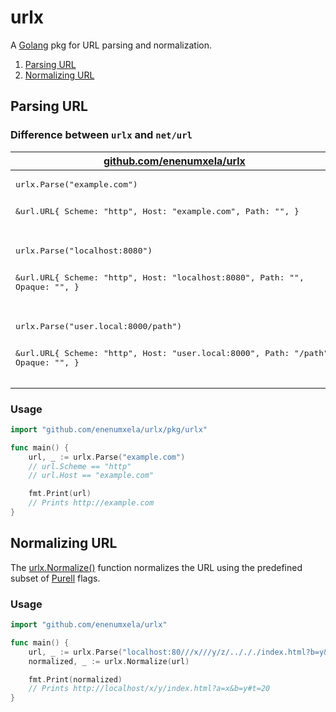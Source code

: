 # urlx

A [Golang](http://golang.org/) pkg for URL parsing and normalization.

1. [Parsing URL](#parsing-url)
2. [Normalizing URL](#normalizing-url)

## Parsing URL

### Difference between `urlx` and `net/url`

<table>
<thead>
<tr>
<th><a href="https://godoc.org/github.com/enenumxela/urlx#Parse">github.com/enenumxela/urlx</a></th>
<th><a href="https://golang.org/pkg/net/url/#Parse">net/url</a></th>
</tr>
</thead>
<tr>
<td>
<pre>
urlx.Parse("example.com")

&url.URL{
   Scheme:  "http",
   Host:    "example.com",
   Path:    "",
}
</pre>
</td>
<td>
<pre>
url.Parse("example.com")

&url.URL{
   Scheme:  "",
   Host:    "",
   Path:    "example.com",
}
</pre>
</td>
</tr>
<tr>
<td>
<pre>
urlx.Parse("localhost:8080")

&url.URL{
   Scheme:  "http",
   Host:    "localhost:8080",
   Path:    "",
   Opaque:  "",
}
</pre>
</td>
<td>
<pre>
url.Parse("localhost:8080")

&url.URL{
   Scheme:  "localhost",
   Host:    "",
   Path:    "",
   Opaque:  "8080",
}
</pre>
</td>
</tr>
<tr>
<td>
<pre>
urlx.Parse("user.local:8000/path")

&url.URL{
   Scheme:  "http",
   Host:    "user.local:8000",
   Path:    "/path",
   Opaque:  "",
}
</pre>
</td>
<td>
<pre>
url.Parse("user.local:8000/path")

&url.URL{
   Scheme:  "user.local",
   Host:    "",
   Path:    "",
   Opaque:  "8000/path",
}
</pre>
</td>
</tr>
</table>

### Usage

```go
import "github.com/enenumxela/urlx/pkg/urlx"

func main() {
    url, _ := urlx.Parse("example.com")
    // url.Scheme == "http"
    // url.Host == "example.com"

    fmt.Print(url)
    // Prints http://example.com
}
```

## Normalizing URL

The [urlx.Normalize()](https://godoc.org/github.com/enenumxela/urlx#Normalize) function normalizes the URL using the predefined subset of [Purell](https://github.com/PuerkitoBio/purell) flags.

### Usage

```go
import "github.com/enenumxela/urlx"

func main() {
    url, _ := urlx.Parse("localhost:80///x///y/z/../././index.html?b=y&a=x#t=20")
    normalized, _ := urlx.Normalize(url)

    fmt.Print(normalized)
    // Prints http://localhost/x/y/index.html?a=x&b=y#t=20
}
```